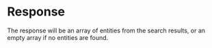 # Response

The response will be an array of entities from the search results, or an empty array if no entities are found.
